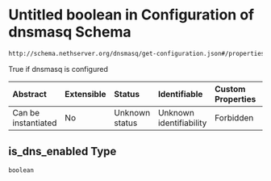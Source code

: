 # Untitled boolean in Configuration of dnsmasq Schema

```txt
http://schema.nethserver.org/dnsmasq/get-configuration.json#/properties/is_dns_enabled
```

True if dnsmasq is configured

| Abstract            | Extensible | Status         | Identifiable            | Custom Properties | Additional Properties | Access Restrictions | Defined In                                                                        |
| :------------------ | :--------- | :------------- | :---------------------- | :---------------- | :-------------------- | :------------------ | :-------------------------------------------------------------------------------- |
| Can be instantiated | No         | Unknown status | Unknown identifiability | Forbidden         | Allowed               | none                | [get-configuration.json\*](dnsmasq/get-configuration.json "open original schema") |

## is\_dns\_enabled Type

`boolean`
